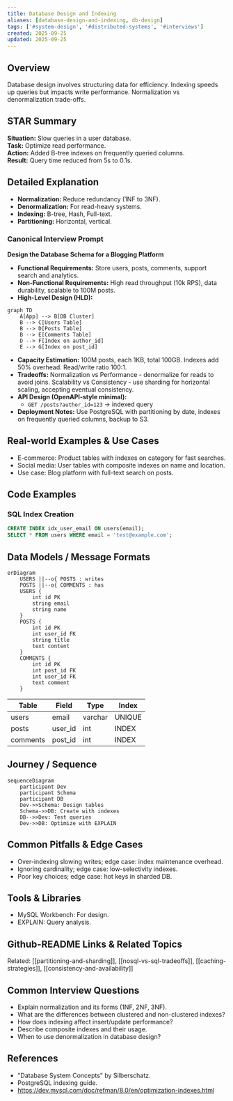 ```yaml
---
title: Database Design and Indexing
aliases: [database-design-and-indexing, db-design]
tags: ['#system-design', '#distributed-systems', '#interviews']
created: 2025-09-25
updated: 2025-09-25
---
```


## Overview
Database design involves structuring data for efficiency. Indexing speeds up queries but impacts write performance. Normalization vs denormalization trade-offs.

## STAR Summary
**Situation:** Slow queries in a user database.  
**Task:** Optimize read performance.  
**Action:** Added B-tree indexes on frequently queried columns.  
**Result:** Query time reduced from 5s to 0.1s.

## Detailed Explanation
- **Normalization:** Reduce redundancy (1NF to 3NF).
- **Denormalization:** For read-heavy systems.
- **Indexing:** B-tree, Hash, Full-text.
- **Partitioning:** Horizontal, vertical.

### Canonical Interview Prompt
**Design the Database Schema for a Blogging Platform**

- **Functional Requirements:** Store users, posts, comments, support search and analytics.
- **Non-Functional Requirements:** High read throughput (10k RPS), data durability, scalable to 100M posts.
- **High-Level Design (HLD):**

```mermaid
graph TD
    A[App] --> B[DB Cluster]
    B --> C[Users Table]
    B --> D[Posts Table]
    B --> E[Comments Table]
    D --> F[Index on author_id]
    E --> G[Index on post_id]
```

- **Capacity Estimation:** 100M posts, each 1KB, total 100GB. Indexes add 50% overhead. Read/write ratio 100:1.
- **Tradeoffs:** Normalization vs Performance - denormalize for reads to avoid joins. Scalability vs Consistency - use sharding for horizontal scaling, accepting eventual consistency.
- **API Design (OpenAPI-style minimal):**
  - `GET /posts?author_id=123` -> indexed query
- **Deployment Notes:** Use PostgreSQL with partitioning by date, indexes on frequently queried columns, backup to S3.

## Real-world Examples & Use Cases
- E-commerce: Product tables with indexes on category for fast searches.
- Social media: User tables with composite indexes on name and location.
- Use case: Blog platform with full-text search on posts.

## Code Examples
### SQL Index Creation
```sql
CREATE INDEX idx_user_email ON users(email);
SELECT * FROM users WHERE email = 'test@example.com';
```

## Data Models / Message Formats
```mermaid
erDiagram
    USERS ||--o{ POSTS : writes
    POSTS ||--o{ COMMENTS : has
    USERS {
        int id PK
        string email
        string name
    }
    POSTS {
        int id PK
        int user_id FK
        string title
        text content
    }
    COMMENTS {
        int id PK
        int post_id FK
        int user_id FK
        text comment
    }
```

| Table | Field | Type | Index |
|-------|-------|------|-------|
| users | email | varchar | UNIQUE |
| posts | user_id | int | INDEX |
| comments | post_id | int | INDEX |

## Journey / Sequence
```mermaid
sequenceDiagram
    participant Dev
    participant Schema
    participant DB
    Dev->>Schema: Design tables
    Schema->>DB: Create with indexes
    DB-->>Dev: Test queries
    Dev->>DB: Optimize with EXPLAIN
```

## Common Pitfalls & Edge Cases
- Over-indexing slowing writes; edge case: index maintenance overhead.
- Ignoring cardinality; edge case: low-selectivity indexes.
- Poor key choices; edge case: hot keys in sharded DB.

## Tools & Libraries
- MySQL Workbench: For design.
- EXPLAIN: Query analysis.

## Github-README Links & Related Topics
Related: [[partitioning-and-sharding]], [[nosql-vs-sql-tradeoffs]], [[caching-strategies]], [[consistency-and-availability]]

## Common Interview Questions
- Explain normalization and its forms (1NF, 2NF, 3NF).
- What are the differences between clustered and non-clustered indexes?
- How does indexing affect insert/update performance?
- Describe composite indexes and their usage.
- When to use denormalization in database design?

## References
- "Database System Concepts" by Silberschatz.
- PostgreSQL indexing guide.
- https://dev.mysql.com/doc/refman/8.0/en/optimization-indexes.html